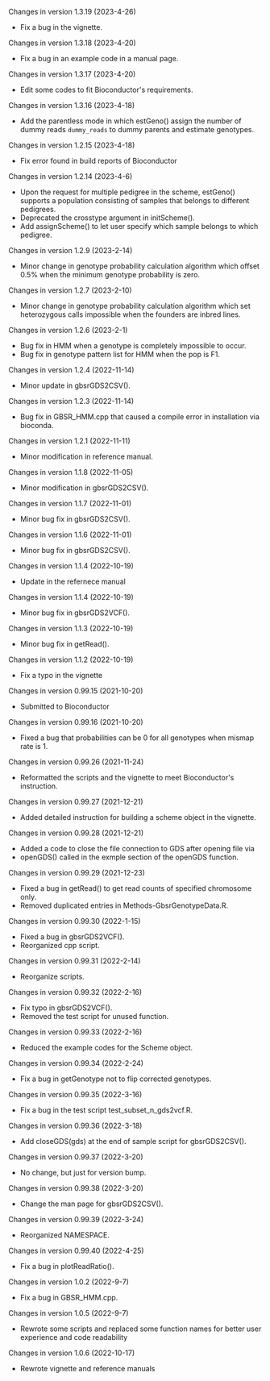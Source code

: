 Changes in version 1.3.19 (2023-4-26)
+ Fix a bug in the vignette.

Changes in version 1.3.18 (2023-4-20)
+ Fix a bug in an example code in a manual page.

Changes in version 1.3.17 (2023-4-20)
+ Edit some codes to fit Bioconductor's requirements.

Changes in version 1.3.16 (2023-4-18)
+ Add the parentless mode in which estGeno() assign the number of dummy reads 
`dummy_reads` to dummy parents and estimate genotypes.

Changes in version 1.2.15 (2023-4-18)
+ Fix error found in build reports of Bioconductor

Changes in version 1.2.14 (2023-4-6)
+ Upon the request for multiple pedigree in the scheme, estGeno() supports a 
population consisting of samples that belongs to different pedigrees. 
+ Deprecated the crosstype argument in initScheme().
+ Add assignScheme() to let user specify which sample belongs to which pedigree.

Changes in version 1.2.9 (2023-2-14)
+ Minor change in genotype probability calculation algorithm which offset 0.5% 
when the minimum genotype probability is zero.

Changes in version 1.2.7 (2023-2-10)
+ Minor change in genotype probability calculation algorithm which set 
heterozygous calls impossible when the founders are inbred lines.

Changes in version 1.2.6 (2023-2-1)
+ Bug fix in HMM when a genotype is completely impossible to occur.
+ Bug fix in genotype pattern list for HMM when the pop is F1.

Changes in version 1.2.4 (2022-11-14)
+ Minor update in gbsrGDS2CSV().

Changes in version 1.2.3 (2022-11-14)
+ Bug fix in GBSR_HMM.cpp that caused a compile error in installation via bioconda.

Changes in version 1.2.1 (2022-11-11)
+ Minor modification in reference manual.

Changes in version 1.1.8 (2022-11-05)
+ Minor modification in gbsrGDS2CSV().

Changes in version 1.1.7 (2022-11-01)
+ Minor bug fix in gbsrGDS2CSV().

Changes in version 1.1.6 (2022-11-01)
+ Minor bug fix in gbsrGDS2CSV().

Changes in version 1.1.4 (2022-10-19)
+ Update in the refernece manual

Changes in version 1.1.4 (2022-10-19)
+ Minor bug fix in gbsrGDS2VCF().

Changes in version 1.1.3 (2022-10-19)
+ Minor bug fix in getRead().

Changes in version 1.1.2 (2022-10-19)
+ Fix a typo in the vignette

Changes in version 0.99.15 (2021-10-20)
+ Submitted to Bioconductor

Changes in version 0.99.16 (2021-10-20)
+ Fixed a bug that probabilities can be 0 for all genotypes when mismap rate is 1.

Changes in version 0.99.26 (2021-11-24)
+ Reformatted the scripts and the vignette to meet Bioconductor's instruction.

Changes in version 0.99.27 (2021-12-21)
+ Added detailed instruction for building a scheme object in the vignette.

Changes in version 0.99.28 (2021-12-21)
+ Added a code to close the file connection to GDS after opening file via 
+ openGDS() called in the exmple section of the openGDS function.

Changes in version 0.99.29 (2021-12-23)
+ Fixed a bug in getRead() to get read counts of specified chromosome only.
+ Removed duplicated entries in Methods-GbsrGenotypeData.R.

Changes in version 0.99.30 (2022-1-15)
+ Fixed a bug in gbsrGDS2VCF().
+ Reorganized cpp script.

Changes in version 0.99.31 (2022-2-14)
+ Reorganize scripts.

Changes in version 0.99.32 (2022-2-16)
+ Fix typo in gbsrGDS2VCF().
+ Removed the test script for unused function.

Changes in version 0.99.33 (2022-2-16)
+ Reduced the example codes for the Scheme object.

Changes in version 0.99.34 (2022-2-24)
+ Fix a bug in getGenotype not to flip corrected genotypes.

Changes in version 0.99.35 (2022-3-16)
+ Fix a bug in the test script test_subset_n_gds2vcf.R.

Changes in version 0.99.36 (2022-3-18)
+ Add closeGDS(gds) at the end of sample script for gbsrGDS2CSV().

Changes in version 0.99.37 (2022-3-20)
+ No change, but just for version bump.

Changes in version 0.99.38 (2022-3-20)
+ Change the man page for gbsrGDS2CSV().

Changes in version 0.99.39 (2022-3-24)
+ Reorganized NAMESPACE.

Changes in version 0.99.40 (2022-4-25)
+ Fix a bug in plotReadRatio().

Changes in version 1.0.2 (2022-9-7)
+ Fix a bug in GBSR_HMM.cpp.

Changes in version 1.0.5 (2022-9-7)
+ Rewrote some scripts and replaced some function names for better user experience and code readability

Changes in version 1.0.6 (2022-10-17)
+ Rewrote vignette and reference manuals

